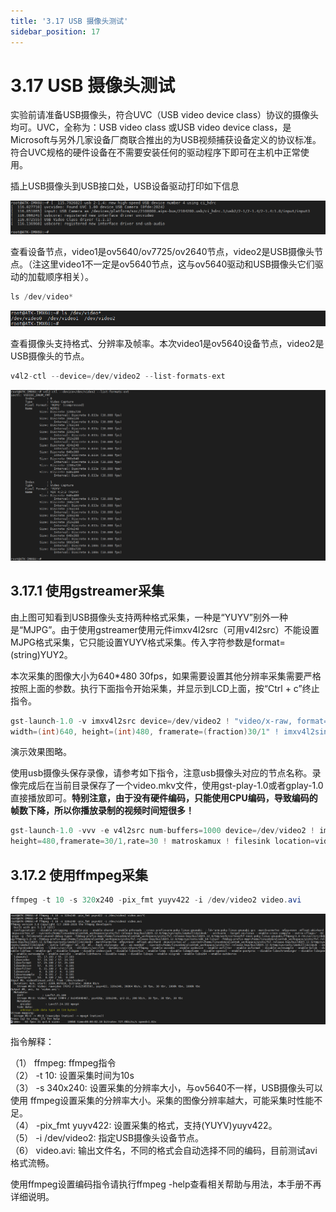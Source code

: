 ```yaml
---
title: '3.17 USB 摄像头测试'
sidebar_position: 17
---
```


# 3.17 USB 摄像头测试

实验前请准备USB摄像头，符合UVC（USB video device class）协议的摄像头均可。UVC，全称为：USB video class 或USB video device class，是Microsoft与另外几家设备厂商联合推出的为USB视频捕获设备定义的协议标准。符合UVC规格的硬件设备在不需要安装任何的驱动程序下即可在主机中正常使用。

插上USB摄像头到USB接口处，USB设备驱动打印如下信息

![3.17.1](./img/3.17.1.png)

查看设备节点，video1是ov5640/ov7725/ov2640节点，video2是USB摄像头节点。（注这里video1不一定是ov5640节点，这与ov5640驱动和USB摄像头它们驱动的加载顺序相关）。
```c#
ls /dev/video*
```

![3.17.2](./img/3.17.2.png)

查看摄像头支持格式、分辨率及帧率。本次video1是ov5640设备节点，video2是USB摄像头的节点。
```c#
v4l2-ctl --device=/dev/video2 --list-formats-ext
```

![3.17.3](./img/3.17.3.png)

## 3.17.1 使用gstreamer采集

由上图可知看到USB摄像头支持两种格式采集，一种是“YUYV”别外一种是“MJPG”。由于使用gstreamer使用元件imxv4l2src（可用v4l2src）不能设置MJPG格式采集，它只能设置YUYV格式采集。传入字符参数是format=(string)YUY2。

本次采集的图像大小为640*480 30fps，如果需要设置其他分辨率采集需要严格按照上面的参数。执行下面指令开始采集，并显示到LCD上面，按“Ctrl + c”终止指令。
```c#
gst-launch-1.0 -v imxv4l2src device=/dev/video2 ! "video/x-raw, format=(string)YUY2, \
width=(int)640, height=(int)480, framerate=(fraction)30/1" ! imxv4l2sink
```
演示效果图略。

使用usb摄像头保存录像，请参考如下指令，注意usb摄像头对应的节点名称。录像完成后在当前目录保存了一个video.mkv文件，使用gst-play-1.0或者gplay-1.0直接播放即可。**特别注意，由于没有硬件编码，只能使用CPU编码，导致编码的帧数下降，所以你播放录制的视频时间短很多！**
```c#
gst-launch-1.0 -vvv -e v4l2src num-buffers=1000 device=/dev/video2 ! image/jpeg,width=640, \
height=480,framerate=30/1,rate=30 ! matroskamux ! filesink location=video.mkv 
```

## 3.17.2 使用ffmpeg采集

```c#
ffmpeg -t 10 -s 320x240 -pix_fmt yuyv422 -i /dev/video2 video.avi
```

![3.17.4](./img/3.17.4.png)

指令解释：

（1）	ffmpeg:	ffmpeg指令<br />
（2）	-t 10:	设置采集时间为10s<br />
（3）	-s 340x240:		设置采集的分辨率大小，与ov5640不一样，USB摄像头可以使用      ffmpeg设置采集的分辨率大小。采集的图像分辨率越大，可能采集时性能不足。<br />
（4）	-pix_fmt yuyv422: 设置采集的格式，支持(YUYV)yuyv422。<br />
（5）	-i /dev/video2: 指定USB摄像头设备节点。<br />
（6）	video.avi:		输出文件名，不同的格式会自动选择不同的编码，目前测试avi格式流畅。

使用ffmpeg设置编码指令请执行ffmpeg -help查看相关帮助与用法，本手册不再详细说明。
